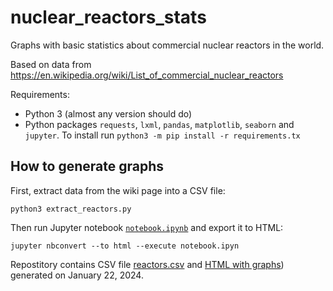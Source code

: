 nuclear_reactors_stats
======================

Graphs with basic statistics about commercial nuclear reactors in the world.

Based on data from https://en.wikipedia.org/wiki/List_of_commercial_nuclear_reactors

Requirements:

- Python 3 (almost any version should do)
- Python packages `requests`, `lxml`, `pandas`, `matplotlib`, `seaborn` and `jupyter`.
  To install run `python3 -m pip install -r requirements.tx`

How to generate graphs
----------------------

First, extract data from the wiki page into a CSV file:

    python3 extract_reactors.py

Then run Jupyter notebook [`notebook.ipynb`](notebook.ipynb) and export it to HTML:
    
    jupyter nbconvert --to html --execute notebook.ipyn

Repostitory contains CSV file [reactors.csv](reactors.csv) and [HTML with graphs](notebook.html)) generated on January 22, 2024.
